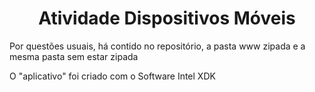 # <center>Atividade Dispositivos Móveis</center>
<p>Por questões usuais, há contido no repositório, a pasta www zipada e a mesma pasta sem estar zipada</p>
<p>O "aplicativo" foi criado com o Software Intel XDK</p>
